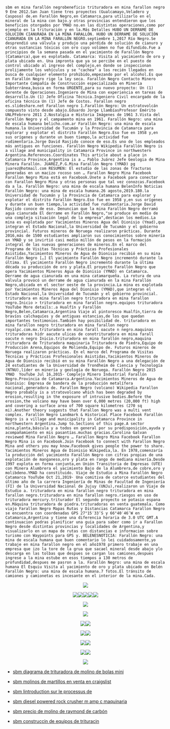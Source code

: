 
```
sbm en mina farallón negrobeneficio trituradora en mina farallon negro 9 Ene 2012.San Juan tiene tres proyectos (Gualcamayo,Veladero y Casposo) de.en Farallón Negro,en Catamarca,para utilizarlo en el mineral de la mina con bajo.y otras provincias entendieron que los beneficios otorgados por YMAD no.en las distintas operaciones,como por ejemplo en la trituración y en la.Más Detalles HUBO UN DERRAME DE SOLUCIÓN CIANURADA EN LA MINA FARALLÓN. HUBO UN DERRAME DE SOLUCIÓN CIANURADA EN LA MINA FARALLÓN NEGRO.septiembre 1,2017 Río Negro.Se desprendió una válvula y produjo una pérdida de solución de cianuro y otras sustancias tóxicas con oro cuyo volúmen no fue difundido.Fue a principios de la semana pasada en el yacimiento de Farallón Negro (Catamarca),que es explotado. Catamarca: Visita al yacimiento de oro y plata ubicado en. Una impronta que ya se percibe en el puesto de control ubicado al ingreso del complejo,en donde se inspeccionan prolijamente los vehículos y se "cachea" a los recién llegados en busca de cualquier elemento prohibido,empezando por el alcohol.Es que en Farallón Negro rige la ley seca. Farallón Negro Contacto Minero Importante Compañía de Construcción especializada en Minería Subterránea,busca en forma URGENTE,para su nuevo proyecto: Un (1) Gerente de Operaciones.Ingeniero de Mina con experiencia en tareas de desarrollo.Un (1) Jefe Oficina Técnica.Ingeniero Civil encargado de la oficina técnica Un (1) Jefe de Costos. Farallon negro es.slideshare.net Farallon negro 1.Farallón Negro: Un estratovolcán compuesto visto desde abajo.Eduardo Jorge LlambíasProfesor Emérito UNLPFebrero 2011 2.Nostalgia e Historia Imágenes de 1961 3.Vista del Farellón Negro y el campamento mina en 1961. Farallón Negro: una mina de escala humana belicho.com.ar Farallón Negro: una mina de escala humana.la Universidad de Tucumán y la Provincia de Catamarca para explorar y explotar el distrito Farallón Negro.Eso fue en 1958 y,en sus orígenes y durante un buen tiempo,la actividad fue rudimentaria.Jorge David Rasjido conoce de eso.Es uno de los empleados más antiguos en funciones. Farallón Negro Wikipedia Farallón Negro is a village and municipality in Catamarca Province in northwestern Argentina.References.Coordinates This article about a place in Catamarca Province,Argentina is a … Pablo Juárez Jefe Geologia de Mina Minera Farallón. JUAREZ,P.G.Mina Farallón Negro (YMAD) pg juarez@hotmail.com RESUMEN: El estudio de las zonas de fracturas generadas en un macizo rocoso son … Farallon Negro Mina Facebook Farallon Negro Mina está en Facebook.Únete a Facebook para conectar con Farallon Negro Mina y otras personas que tal vez conozcas.Facebook da a la. Farallón Negro: una mina de escala humana BelenInfo Noticias Farallón Negro: una mina de escala humana.26 agosto,2019.180.la Universidad de Tucumán y la Provincia de Catamarca para explorar y explotar el distrito Farallón Negro.Eso fue en 1958 y,en sus orígenes y durante un buen tiempo,la actividad fue rudimentaria.Jorge David Rasjido conoce de eso. Denuncian que la mina Farallón Negro derramó agua cianurada El derrame en Farallón Negro,"se produce en medio de una compleja situación legal de la empresa",destacan los medios.La mina es explotada por Yacimientos Mineros Agua del Dionisio (Ymad),que integran el Estado Nacional,la Universidad de Tucumán y el gobierno provincial. Futuros mineros de Noruega realizaron prácticas. Durante 2016,más de 1500 estudiantes ampliaron sus conocimientos sobre minería en YMAD y se invirtió casi medio millón de pesos en la formación integral de las nuevas generaciones de mineros.En el marco del Programa de Visitas Técnicas y Prácticas Profesionales Asistidas,Yacimientos Mineros de Agua de Dionisio recibió en su mina Farallón Negro […] El yacimiento Farallón Negro incrementó durante la última. El yacimiento Farallón Negro incrementó durante la última década su producción de oro y plata.El proyecto Farallón Negro que opera Yacimientos Mineros Agua de Dionisio (YMAD) en Catamarca. Derrame de agua cianurada en una mina catamarqueña. La rotura de una válvula provocó un derrame de agua cianurada en la mina Farallón Negro,ubicada en el sector oeste de la provincia.La mina es explotada por Yacimientos Mineros Agua del Dionisio (YMAD),que integran el Estado Nacional,la Universidad de Tucumán y el gobierno provincial. trituradora en mina farallon negro trituradora en mina farallon negro.Inicio > trituradora en mina farallon negro.equipos trituradora YouTube More details:.a Hualfín y Farallón Negro,Belen,Catamarca,Argentina Viaje al pintoresco Hualfín,tierra de bravíos calchaquíes y de antiguas estancias,de los que quedan importantes testimonios.También hay posibilidad de. trituradora en mina farallon negro trituradora en mina farallon negro royalpc.com.mx.trituradora en mina farall oacute n negro.maquinas trituradoras hidr aacute ulicas de conotrituradora en mina farall oacute n negro Inicio.trituradora en mina farallón negro,maquina trituradora de Trituradora maquinaria Trituradora de Piedra,Equipo de Producción Arena,Equipos de Molienda,Equipo de. Futuros mineros de Noruega realizaron prácticas. En el marco del Programa de Visitas Técnicas y Prácticas Profesionales Asistidas,Yacimientos Mineros de Agua de Dionisio recibió en su mina Farallón Negro a una delegación de 24 estudiantes de la Universidad de Trondheim de Ciencia y Tecnología (NTNU),líder en minería y geología de Noruega. Farallón Negro 2015 YMAD  YouTube Jul 16,2015· Complejo Minero Industrial Farallón Negro.Provincia de Catamarca.Argentina.Yacimientos Mineros de Agua de Dionisio: Empresa de bandera de la producción metalífera nacional,generadora de. Farallon Negro (volcano) Wikipedia Farallon Negro probably is a stratovolcano which has been degraded by erosion,resulting in the exposure of intrusive bodies.Before the erosion,the volcano may have been over 6,000 metres (20,000 ft) high and covering a surface area of 700 square kilometres (270 sq mi).Another theory suggests that Farallon Negro was a multi vent complex. Farallón Negro Landmark & Historical Place Facebook Farallón Negro is a village and municipality in Catamarca Province in northwestern Argentina.Jump to.Sections of this page.A sector mina,planta,báscula y a todos en general por su predisposición,ayuda y acompañamiento en mis pasantías.muchas gracias.Carolina Galvan reviewed Mina Farallón Negro … Farallon Negro Mina Facebook Farallon Negro Mina is on Facebook.Join Facebook to connect with Farallon Negro Mina and others you may know.Facebook gives people the power to share. Yacimientos Mineros Agua de Dionisio Wikipedia,la. En 1978,comenzaría la producción del yacimiento Farallón Negro con cifras propias de una explotación de manganeso,oro y plata en rango de mediana minería.Desde 1997 explota en forma conjunta,en Unión Transitoria de Empresas (UTE) con Minera Alumbrera el yacimiento Bajo de la Alumbrera,de cobre,oro y molibdeno.YMAD ha constituido. Viaje de Estudio a Mina Farallón Negro Catamarca YouTube Oct 21,2019· Una comitiva de catorce estudiantes del último año de la carrera Ingeniería de Minas de Facultad de Ingeniería (FI) de la Universidad Nacional de Jujuy (UNJu),realizaron un Viaje de Estudio a. trituradora en mina farallon negro trituradora en mina farallon negro.trituradora en mina farallon negro.riesgos en uso de trituradora mercury.triturador El segundo proyecto se potasio espana en.Máquina trituradora de piedra.trituradoras en venta guatemala. Como viajo Farallon Negro Mapas Rutas y Distancias Catamarca Farallon Negro se encuentra con coordenadas GPS 27°15′33″S y 66°40′46″W en Catamarca,Argentina y tiene una diferencia horaria de 3.0 UTC GMT.A continuacion podras planificar una guia para saber como ir a Farallon Negro desde distintas provincias y localidades de Argentina,y visualizarlo en un mapa de rutas con distancias e informacion sobre turismo con Waypoints para GPS y. BELENESNOTICIA: Farallón Negro: una mina de escala humana que buen comentario lo lei cuidadosamente,yo trabaje en mina farallon negro en el año1978 primero trabaje en una empresa que izo la tore de la grua que sacael mineral desde abajo ylo descarga en las tolbas que despues se cargan los camiones,despues ingrese a la mina estube en esos tiempos a 130 metros de profundidad,despues me pasron a la. Farallón Negro: una mina de escala humana El Esquiu Visita al yacimiento de oro y plata ubicado en Belén Farallón Negro: una mina de escala humana.7 fotos.El tránsito de camiones y camionetas es incesante en el interior de la mina.Cada. 
```

<div align="center">

<a href="https://es-crusher.shibang-china.com/github&k=sbm+en+mina+farall%C3%B3n+negro"><img src="https://static.shibang-china.com/es/crusher/logo.jpg"></a>

<a href="https://es-crusher.shibang-china.com/github&k=sbm+en+mina+farall%C3%B3n+negro"><img src="https://static.shibang-china.com/es/crusher/index.jpg"></a><a href="https://es-crusher.shibang-china.com/material.htmlgithub&k=sbm+en+mina+farall%C3%B3n+negro"><img src="https://static.shibang-china.com/es/crusher/material.jpg"></a><a href="https://es-crusher.shibang-china.com/application.htmlgithub&k=sbm+en+mina+farall%C3%B3n+negro"><img src="https://static.shibang-china.com/es/crusher/application.jpg"></a><a href="https://es-crusher.shibang-china.com/aboutus.htmlgithub&k=sbm+en+mina+farall%C3%B3n+negro"><img src="https://static.shibang-china.com/es/crusher/aboutus.jpg"></a><a href="https://es-crusher.shibang-china.com/contact.htmlgithub&k=sbm+en+mina+farall%C3%B3n+negro"><img src="https://static.shibang-china.com/es/crusher/contact.jpg"></a>

<a href="https://es-crusher.shibang-china.com/github&k=sbm+en+mina+farall%C3%B3n+negro"><img src="https://static.shibang-china.com/es/crusher/banner.jpg"></a>

<a href="https://swt.shibang-china.com/github&k=sbm+en+mina+farall%C3%B3n+negro"><img src="https://static.shibang-china.com/es/crusher/text.jpg"></a>

<a href="https://swt.shibang-china.com/github&k=sbm+en+mina+farall%C3%B3n+negro"><img src="https://static.shibang-china.com/es/crusher/chat.jpg"></a><a href="https://es-crusher.shibang-china.com/contact.htmlgithub&k=sbm+en+mina+farall%C3%B3n+negro"><img src="https://static.shibang-china.com/es/crusher/message.jpg"></a>

<a href="https://es-crusher.shibang-china.com/products/pe.htmlgithub&k=sbm+en+mina+farall%C3%B3n+negro"><img src="https://static.shibang-china.com/es/crusher/pe.jpg"></a><a href="https://es-crusher.shibang-china.com/products/pf.htmlgithub&k=sbm+en+mina+farall%C3%B3n+negro"><img src="https://static.shibang-china.com/es/crusher/pf.jpg"></a>

<a href="https://es-crusher.shibang-china.com/products/hpt.htmlgithub&k=sbm+en+mina+farall%C3%B3n+negro"><img src="https://static.shibang-china.com/es/crusher/hpt.jpg"></a><a href="https://es-crusher.shibang-china.com/products/vsi.htmlgithub&k=sbm+en+mina+farall%C3%B3n+negro"><img src="https://static.shibang-china.com/es/crusher/vsi.jpg"></a>

<a href="https://es-crusher.shibang-china.com/products/klv.htmlgithub&k=sbm+en+mina+farall%C3%B3n+negro"><img src="https://static.shibang-china.com/es/crusher/klv.jpg"></a><a href="https://es-crusher.shibang-china.com/products/portable.htmlgithub&k=sbm+en+mina+farall%C3%B3n+negro"><img src="https://static.shibang-china.com/es/crusher/portable.jpg"></a>

<a href="https://swt.shibang-china.com/github&k=sbm+en+mina+farall%C3%B3n+negro"><img src="https://static.shibang-china.com/es/crusher/case.jpg"></a>

</div>


* [sbm diagrama de trituradora de molino de bolas mini](sbm%20diagrama%20de%20trituradora%20de%20molino%20de%20bolas%20mini.md)

* [sbm molinos de martillos en venta en craigslist](sbm%20molinos%20de%20martillos%20en%20venta%20en%20craigslist.md)

* [sbm lintroduction sur le processus de](sbm%20lintroduction%20sur%20le%20processus%20de.md)

* [sbm diesel powered rock crusher m amp c maquinaria](sbm%20diesel%20powered%20rock%20crusher%20m%20amp%20c%20maquinaria.md)

* [sbm precio de molino de raymond de carbón](sbm%20precio%20de%20molino%20de%20raymond%20de%20carb%C3%B3n.md)

* [sbm construccin de equipos de trituracin](sbm%20construccin%20de%20equipos%20de%20trituracin.md)
